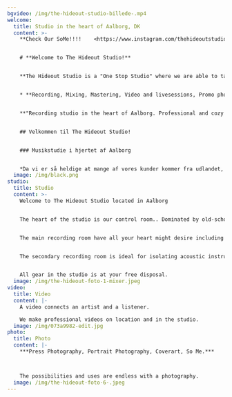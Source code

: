 ```yaml
---
bgvideo: /img/the-hideout-studio-billede-.mp4
welcome:
  title: Studio in the heart of Aalborg, DK
  content: >-
    **Check Our SoMe!!!!    <https://www.instagram.com/thehideoutstudio/>**


    # **Welcome to The Hideout Studio!**


    **The Hideout Studio is a "One Stop Studio" where we are able to take care of the following:**


    * **Recording, Mixing, Mastering, Video and livesessions, Promo photosessions and Music distribution.**


    **"Recording studio in the heart of Aalborg. Professional and cozy setting. We always have fresh coffee brewing."**


    ## V﻿elkommen til The Hideout Studio!


    ### M﻿usikstudie i hjertet af Aalborg


    *D﻿a vi er så heldige at mange af vores kunder kommer fra udlandet, vil du/i opleve at vores hjemmeside overvejende er på engelsk, men frygt ikke vores musikstudie ligger i Aalborg.*
  image: /img/black.png
studio:
  title: Studio
  content: >-
    Welcome to The Hideout Studio located in Aalborg


    The heart of the studio is our control room.. Dominated by old-school analogue equipment combined with modern hardware and software. 


    The main recording room have all your heart might desire including old Vox and Fender amplifiers as well as our 1896 Steinway & Sons B211 grand piano.


    The secondary recording room is ideal for isolating acoustic instruments or vocals during full band recording sessions. 


    All gear in the studio is at your free disposal.
  image: /img/the-hideout-foto-1-mixer.jpeg
video:
  title: Video
  content: |-
    A video connects an artist and a listener.

    We make professional videos on location and in the studio.
  image: /img/073a9982-edit.jpg
photo:
  title: Photo
  content: |-
    ***Press Photography, Portrait Photography, Coverart, So Me.***



    The possibilities and uses are endless with a photography.
  image: /img/the-hideout-foto-6-.jpeg
---
```

